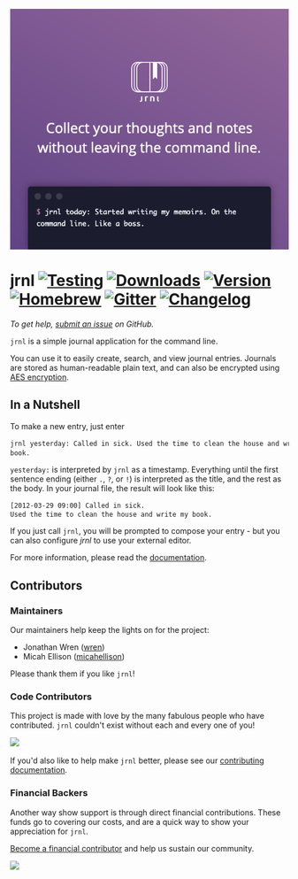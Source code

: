 <!--
Copyright © 2012-2023 jrnl contributors
License: https://www.gnu.org/licenses/gpl-3.0.html
-->
<p align="center">
<a href="https://jrnl.sh">
<img align="center" src="https://raw.githubusercontent.com/jrnl-org/jrnl/develop/docs_theme/assets/readme-header.png"/>
</a>
</p>

jrnl
 [![Testing](https://github.com/jrnl-org/jrnl/workflows/Testing/badge.svg)](https://github.com/jrnl-org/jrnl/actions?query=workflow%3ATesting)
 [![Downloads](https://pepy.tech/badge/jrnl)](https://pepy.tech/project/jrnl)
 [![Version](http://img.shields.io/pypi/v/jrnl.svg?style=flat)](https://pypi.python.org/pypi/jrnl/)
 [![Homebrew](https://img.shields.io/homebrew/v/jrnl?style=flat-square)](https://formulae.brew.sh/formula/jrnl)
 [![Gitter](https://img.shields.io/gitter/room/jrnl-org/jrnl)](https://gitter.im/jrnl-org/jrnl)
 [![Changelog](https://img.shields.io/badge/changelog-on%20github-green)](https://github.com/jrnl-org/jrnl/blob/develop/CHANGELOG.md)
====

_To get help, [submit an issue](https://github.com/jrnl-org/jrnl/issues/new/choose) on
GitHub._

`jrnl` is a simple journal application for the command line.

You can use it to easily create, search, and view journal entries. Journals are
stored as human-readable plain text, and can also be encrypted using  [AES
encryption](http://en.wikipedia.org/wiki/Advanced_Encryption_Standard).

## In a Nutshell

To make a new entry, just enter

``` sh
jrnl yesterday: Called in sick. Used the time to clean the house and write my
book.
```

`yesterday:` is  interpreted by `jrnl` as a timestamp. Everything until the
first sentence ending (either `.`, `?`, or `!`) is interpreted as the title, and
the rest as the body. In your journal file, the result will look like this:

    [2012-03-29 09:00] Called in sick.
    Used the time to clean the house and write my book.

If you just call `jrnl`, you will be prompted to compose your entry - but you
can also configure _jrnl_ to use your external editor.

For more information, please read the
[documentation](https://jrnl.sh).

## Contributors

### Maintainers

Our maintainers help keep the lights on for the project:

 * Jonathan Wren ([wren](https://github.com/wren))
 * Micah Ellison ([micahellison](https://github.com/micahellison))

Please thank them if you like `jrnl`!

### Code Contributors

This project is made with love by the many fabulous people who have contributed.
`jrnl` couldn't exist without each and every one of you!

<a href="https://github.com/jrnl-org/jrnl/graphs/contributors"><img
src="https://opencollective.com/jrnl/contributors.svg?width=890&button=false"
/></a>

If you'd also like to help make `jrnl` better, please see our [contributing
documentation](docs/contributing.md).

### Financial Backers

Another way show support is through direct financial contributions. These funds
go to covering our costs, and are a quick way to show your appreciation for
`jrnl`.

[Become a financial contributor](https://opencollective.com/jrnl/contribute)
and help us sustain our community.

<a href="https://opencollective.com/jrnl"><img
src="https://opencollective.com/jrnl/individuals.svg?width=890"></a>
